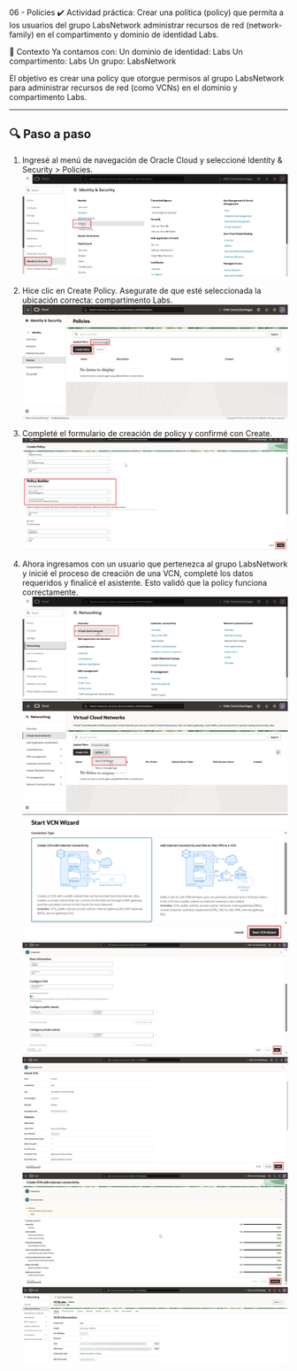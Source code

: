 06 - Policies
✔️ Actividad práctica:
Crear una política (policy) que permita a los usuarios del grupo LabsNetwork administrar recursos de red (network-family) en el compartimento y dominio de identidad Labs.

🧠 Contexto
Ya contamos con:
Un dominio de identidad: Labs
Un compartimento: Labs
Un grupo: LabsNetwork

El objetivo es crear una policy que otorgue permisos al grupo LabsNetwork para administrar recursos de red (como VCNs) en el dominio y compartimento Labs.

---
## 🔍 Paso a paso

1. Ingresé al menú de navegación de Oracle Cloud y seleccioné Identity & Security > Policies.  
   ![Paso 1](../screenshots/06-policy/01-06-Policy.png)

2. Hice clic en Create Policy. Asegurate de que esté seleccionada la ubicación correcta: compartimento Labs.  
   ![Paso 2](../screenshots/06-policy/02-06-Policy.png)

3. Completé el formulario de creación de policy y confirmé con Create.  
   ![Paso 3](../screenshots/06-policy/03-06-Policy.png)

4. Ahora ingresamos con un usuario que pertenezca al grupo LabsNetwork y inicié el proceso de creación de una VCN, completé los datos requeridos y finalicé el asistente. Esto validó que la policy funciona correctamente.
   ![Paso 4](../screenshots/06-policy/04-A-06-Policy.png)
   ![Paso 4](../screenshots/06-policy/04-B-06-Policy.png)
   ![Paso 4](../screenshots/06-policy/04-C-06-Policy.png)
   ![Paso 4](../screenshots/06-policy/04-D-06-Policy.png)
   ![Paso 4](../screenshots/06-policy/04-E-06-Policy.png)
   ![Paso 4](../screenshots/06-policy/04-F-06-Policy.png)
   ![Paso 4](../screenshots/06-policy/04-G-06-Policy.png)
